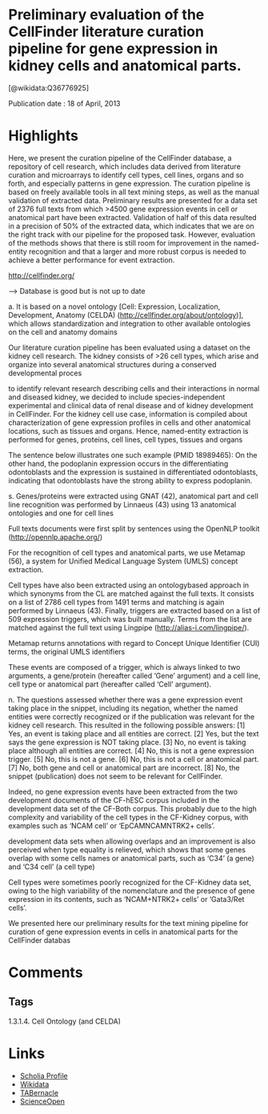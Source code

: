 
Preliminary evaluation of the CellFinder literature curation pipeline for gene expression in kidney cells and anatomical parts.
===============================================================================================================================
  
  [@wikidata:Q36776925]  
  
Publication date : 18 of April, 2013  

# Highlights

Here, we present the curation
pipeline of the CellFinder database, a repository of cell research, which includes data derived from literature curation and
microarrays to identify cell types, cell lines, organs and so forth, and especially patterns in gene expression. The curation
pipeline is based on freely available tools in all text mining steps, as well as the manual validation of extracted data.
Preliminary results are presented for a data set of 2376 full texts from which >4500 gene expression events in cell or
anatomical part have been extracted. Validation of half of this data resulted in a precision of 50% of the extracted data,
which indicates that we are on the right track with our pipeline for the proposed task. However, evaluation of the methods
shows that there is still room for improvement in the named-entity recognition and that a larger and more robust corpus is
needed to achieve a better performance for event extraction.

http://cellfinder.org/

--> Database is good but is not up to date

a. It is based on a novel ontology [Cell:
Expression, Localization, Development, Anatomy (CELDA)
(http://cellfinder.org/about/ontology)], which allows standardization and integration to other available ontologies
on the cell and anatomy domains

Our literature curation pipeline has been evaluated
using a dataset on the kidney cell research. The kidney consists of >26 cell types, which arise and organize into several
anatomical structures during a conserved developmental
proces

to identify relevant research describing cells and their interactions
in normal and diseased kidney, we decided to include species-independent experimental and clinical data of renal
disease and of kidney development in CellFinder. For the
kidney cell use case, information is compiled about characterization of gene expression profiles in cells and other
anatomical locations, such as tissues and organs. Hence,
named-entity extraction is performed for genes, proteins,
cell lines, cell types, tissues and organs

The sentence below illustrates one such example (PMID 18989465):
On the other hand, the podoplanin expression occurs
in the differentiating odontoblasts and the expression
is sustained in differentiated odontoblasts, indicating
that odontoblasts have the strong ability to express
podoplanin.

s. Genes/proteins were
extracted using GNAT (42), anatomical part and cell line
recognition was performed by Linnaeus (43) using 13 anatomical ontologies and one for cell lines

Full texts documents were first split by sentences using the
OpenNLP toolkit (http://opennlp.apache.org/) 

For the recognition of cell types and anatomical parts,
we use Metamap (56), a system for Unified Medical
Language System (UMLS) concept extraction.


Cell types have also been extracted using an ontologybased approach in which synonyms from the CL are
matched against the full texts. It consists on a list of 2786
cell types from 1491 terms and matching is again performed by Linnaeus (43). Finally, triggers are extracted
based on a list of 509 expression triggers, which was built
manually. Terms from the list are matched against the full
text using Lingpipe (http://alias-i.com/lingpipe/).


Metamap returns annotations with regard to Concept Unique Identifier (CUI) terms, the original UMLS identifiers

These events are composed of a trigger, which is always linked
to two arguments, a gene/protein (hereafter called ‘Gene’
argument) and a cell line, cell type or anatomical part
(hereafter called ‘Cell’ argument).


n. The questions assessed whether there was a
gene expression event taking place in the snippet, including its negation, whether the named entities were correctly
recognized or if the publication was relevant for the kidney
cell research. This resulted in the following possible
answers: [1] Yes, an event is taking place and all entities
are correct. [2] Yes, but the text says the gene expression is
NOT taking place. [3] No, no event is taking place although
all entities are correct. [4] No, this is not a gene expression
trigger. [5] No, this is not a gene. [6] No, this is not a cell or
anatomical part. [7] No, both gene and cell or anatomical
part are incorrect. [8] No, the snippet (publication) does not
seem to be relevant for CellFinder.

Indeed, no gene expression events
have been extracted from the two development documents
of the CF-hESC corpus included in the development data
set of the CF-Both corpus. This probably due to the high
complexity and variability of the cell types in the CF-Kidney corpus, with examples such as ‘NCAM cell’ or
‘EpCAMNCAMNTRK2+ cells’.


development data sets when allowing overlaps and an
improvement is also perceived when type equality is
relieved, which shows that some genes overlap with some
cells names or anatomical parts, such as ‘C34’ (a gene) and
‘C34 cell’ (a cell type)

Cell types were sometimes poorly recognized for the
CF-Kidney data set, owing to the high variability of the
nomenclature and the presence of gene expression in its contents, such as ‘NCAM+NTRK2+ cells’ or ‘Gata3/Ret cells’.

We presented here our preliminary results for the text
mining pipeline for curation of gene expression events in
cells in anatomical parts for the CellFinder databas


# Comments

## Tags
1.3.1.4. Cell Ontology (and CELDA)
# Links
  
 * [Scholia Profile](https://scholia.toolforge.org/work/Q36776925)  
 * [Wikidata](https://www.wikidata.org/wiki/Q36776925)  
 * [TABernacle](https://tabernacle.toolforge.org/?#/tab/manual/Q36776925/P921%3BP4510)  
 * [ScienceOpen](https://www.scienceopen.com/search#('v'~3_'id'~''_'isExactMatch'~true_'context'~null_'kind'~77_'order'~0_'orderLowestFirst'~false_'query'~'Preliminary%20evaluation%20of%20the%20CellFinder%20literature%20curation%20pipeline%20for%20gene%20expression%20in%20kidney%20cells%20and%20anatomical%20parts.'_'filters'~!*_'hideOthers'~false))  
